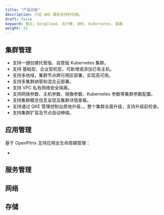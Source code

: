 ```yaml
---
title: "产品功能"
description: 介绍 QKE 服务支持的功能。
draft: false
keyword: 青云, QingCloud, 云计算, QKE, Kubernetes, 容器
weight: 15
---
```




## 集群管理

- 支持一键创建托管版、自管版  Kubernetes 集群。
- 支持 基础型、企业型机型，可新增或添加已有主机。
- 支持多地域，集群节点跨可用区部署，实现高可用。
- 支持多集群纳管和混合云部署。
- 支持 VPC 私有网络安全隔离。
- 支持网络参数、主机参数、镜像参数、Kubernetes 参数等集群参数配置。
- 支持集群概览信息呈现及集群详情查看。
- 支持通过 QKE 管理控制台原地升级，，整个集群全面升级，支持升级前检查。
- 支持集群扩容及节点自动伸缩。

## 应用管理

基于 OpenPitrix 支持应用全生命周期管理：

- 

## 服务管理



## 网络



## 存储









